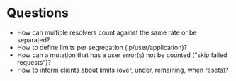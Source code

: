 # Questions

- How can multiple resolvers count against the same rate or be separated?
- How to define limits per segregation (ip/user/application)?
- How can a mutation that has a user error(s) not be counted ("skip failed requests")?
- How to inform clients about limits (over, under, remaining, when resets)?
